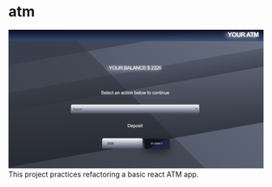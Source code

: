 # atm
![Screenshot](https://github.com/veraphipps01/atm/blob/main/Screen%20Shot%202022-01-13%20at%208.43.01%20PM.png?raw=true)
This project practices refactoring a basic react ATM app.
